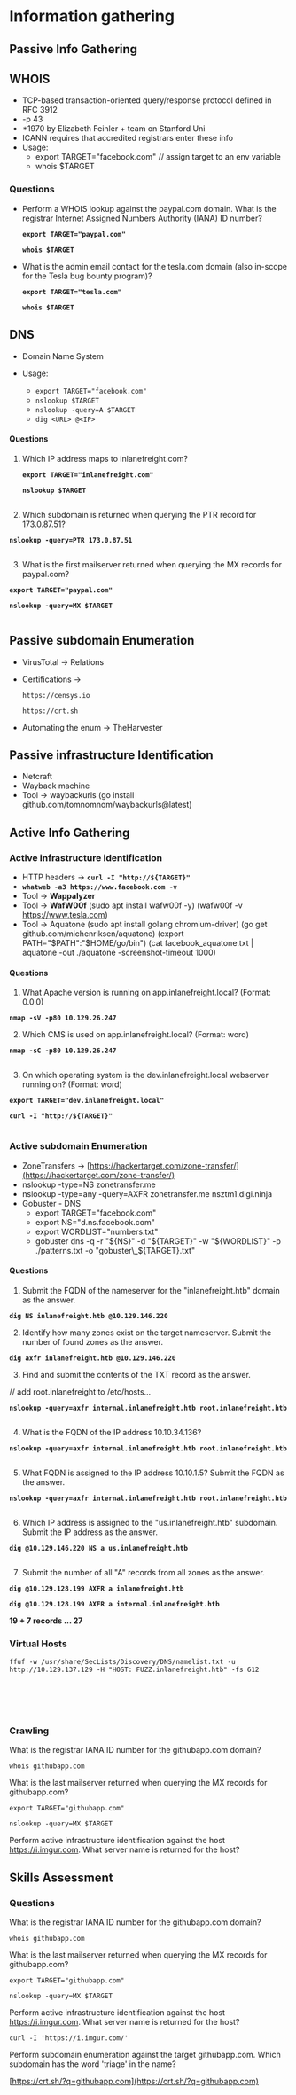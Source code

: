# Information gathering

## Passive Info Gathering

## WHOIS

* TCP-based transaction-oriented query/response protocol defined in RFC 3912
* \-p 43
* \*1970 by Elizabeth Feinler + team on Stanford Uni
* ICANN requires that accredited registrars enter these info
* Usage:
  * export TARGET="facebook.com" // assign target to an env variable
  * whois $TARGET

### Questions

*   Perform a WHOIS lookup against the paypal.com domain. What is the registrar Internet Assigned Numbers Authority (IANA) ID number?

    **`export TARGET="paypal.com"`**

    **`whois $TARGET`**
*   What is the admin email contact for the tesla.com domain (also in-scope for the Tesla bug bounty program)?

    **`export TARGET="tesla.com"`**

    **`whois $TARGET`**

## DNS

* Domain Name System
*   Usage:

    * `export TARGET="facebook.com"`
    * `nslookup $TARGET`
    * `nslookup -query=A $TARGET`
    * `dig <URL> @<IP>`



#### Questions

1.  Which IP address maps to inlanefreight.com?

    **`export TARGET="inlanefreight.com"`**

    **`nslookup $TARGET`**

<figure><img src=".gitbook/assets/image (8) (1) (1).png" alt=""><figcaption></figcaption></figure>

2. Which subdomain is returned when querying the PTR record for 173.0.87.51?

**`nslookup -query=PTR 173.0.87.51`**

<figure><img src=".gitbook/assets/image (1) (1) (1) (1) (1) (1).png" alt=""><figcaption></figcaption></figure>

3. What is the first mailserver returned when querying the MX records for paypal.com?

**`export TARGET="paypal.com"`**

**`nslookup -query=MX $TARGET`**

<figure><img src=".gitbook/assets/image (2) (1) (1) (1) (1).png" alt=""><figcaption></figcaption></figure>

## Passive subdomain Enumeration

* VirusTotal -> Relations
*   Certifications ->&#x20;

    ```
    https://censys.io

    https://crt.sh
    ```
* Automating the enum -> TheHarvester

## Passive infrastructure Identification

* Netcraft
* Wayback machine
* Tool -> waybackurls (go install github.com/tomnomnom/waybackurls@latest)

## Active Info Gathering

### Active infrastructure identification

* HTTP headers -> **`curl -I "http://${TARGET}"`**
* **`whatweb -a3 https://www.facebook.com -v`**
* Tool -> **Wappalyzer**
* Tool -> **WafW00f** (sudo apt install wafw00f -y) (wafw00f -v https://www.tesla.com)
* Tool -> Aquatone (sudo apt install golang chromium-driver) (go get github.com/michenriksen/aquatone) (export PATH="$PATH":"$HOME/go/bin") (cat facebook\_aquatone.txt | aquatone -out ./aquatone -screenshot-timeout 1000)

#### Questions

1. What Apache version is running on app.inlanefreight.local? (Format: 0.0.0)

**`nmap -sV -p80 10.129.26.247`**

2. Which CMS is used on app.inlanefreight.local? (Format: word)

**`nmap -sC -p80 10.129.26.247`**

<figure><img src=".gitbook/assets/image (3) (1) (1) (1) (1).png" alt=""><figcaption></figcaption></figure>

3. On which operating system is the dev.inlanefreight.local webserver running on? (Format: word)

**`export TARGET="dev.inlanefreight.local"`**

**`curl -I "http://${TARGET}"`**

<figure><img src=".gitbook/assets/image (4) (1) (1) (1) (1).png" alt=""><figcaption></figcaption></figure>

### Active subdomain Enumeration

* ZoneTransfers -> [https://hackertarget.com/zone-transfer/](https://hackertarget.com/zone-transfer/)
* nslookup -type=NS zonetransfer.me
* nslookup -type=any -query=AXFR zonetransfer.me nsztm1.digi.ninja
* Gobuster - DNS
  * export TARGET="facebook.com"
  * export NS="d.ns.facebook.com"
  * export WORDLIST="numbers.txt"
  * gobuster dns -q -r "${NS}" -d "${TARGET}" -w "${WORDLIST}" -p ./patterns.txt -o "gobuster\_${TARGET}.txt"

#### Questions

1. Submit the FQDN of the nameserver for the "inlanefreight.htb" domain as the answer.

**`dig NS inlanefreight.htb @10.129.146.220`**

2. Identify how many zones exist on the target nameserver. Submit the number of found zones as the answer.

**`dig axfr inlanefreight.htb @10.129.146.220`**

3. Find and submit the contents of the TXT record as the answer.

// add root.inlanefreight to /etc/hosts...

**`nslookup -query=axfr internal.inlanefreight.htb root.inlanefreight.htb`**

<figure><img src=".gitbook/assets/image (5) (1) (1) (1).png" alt=""><figcaption></figcaption></figure>

4. What is the FQDN of the IP address 10.10.34.136?

**`nslookup -query=axfr internal.inlanefreight.htb root.inlanefreight.htb`**

<figure><img src=".gitbook/assets/image (6) (1) (1) (1).png" alt=""><figcaption></figcaption></figure>

5. What FQDN is assigned to the IP address 10.10.1.5? Submit the FQDN as the answer.

**`nslookup -query=axfr internal.inlanefreight.htb root.inlanefreight.htb`**

<figure><img src=".gitbook/assets/image (7) (1) (1) (1).png" alt=""><figcaption></figcaption></figure>

6. Which IP address is assigned to the "us.inlanefreight.htb" subdomain. Submit the IP address as the answer.

**`dig @10.129.146.220 NS a us.inlanefreight.htb`**

<figure><img src=".gitbook/assets/image (8) (1) (1) (1).png" alt=""><figcaption></figcaption></figure>

7. Submit the number of all "A" records from all zones as the answer.

**`dig @10.129.128.199 AXFR a inlanefreight.htb`**

**`dig @10.129.128.199 AXFR a internal.inlanefreight.htb`**

**19 + 7 records ... 27**

### Virtual Hosts

`ffuf -w /usr/share/SecLists/Discovery/DNS/namelist.txt -u http://10.129.137.129 -H "HOST: FUZZ.inlanefreight.htb" -fs 612`

<figure><img src=".gitbook/assets/image (9) (1) (1).png" alt=""><figcaption></figcaption></figure>

<figure><img src=".gitbook/assets/image (10) (1) (1).png" alt=""><figcaption></figcaption></figure>

<figure><img src=".gitbook/assets/image (11) (1) (1).png" alt=""><figcaption></figcaption></figure>

<figure><img src=".gitbook/assets/image (12) (1) (1).png" alt=""><figcaption></figcaption></figure>

<figure><img src=".gitbook/assets/image (13) (1) (1).png" alt=""><figcaption></figcaption></figure>

### Crawling

What is the registrar IANA ID number for the githubapp.com domain?

`whois githubapp.com`



What is the last mailserver returned when querying the MX records for githubapp.com?

`export TARGET="githubapp.com"`

`nslookup -query=MX $TARGET`



Perform active infrastructure identification against the host https://i.imgur.com. What server name is returned for the host?



## Skills Assessment



### Questions

What is the registrar IANA ID number for the githubapp.com domain?

`whois githubapp.com`



What is the last mailserver returned when querying the MX records for githubapp.com?

`export TARGET="githubapp.com"`

`nslookup -query=MX $TARGET`



Perform active infrastructure identification against the host https://i.imgur.com. What server name is returned for the host?

`curl -I 'https://i.imgur.com/'`

Perform subdomain enumeration against the target githubapp.com. Which subdomain has the word 'triage' in the name?

[https://crt.sh/?q=githubapp.com](https://crt.sh/?q=githubapp.com)
